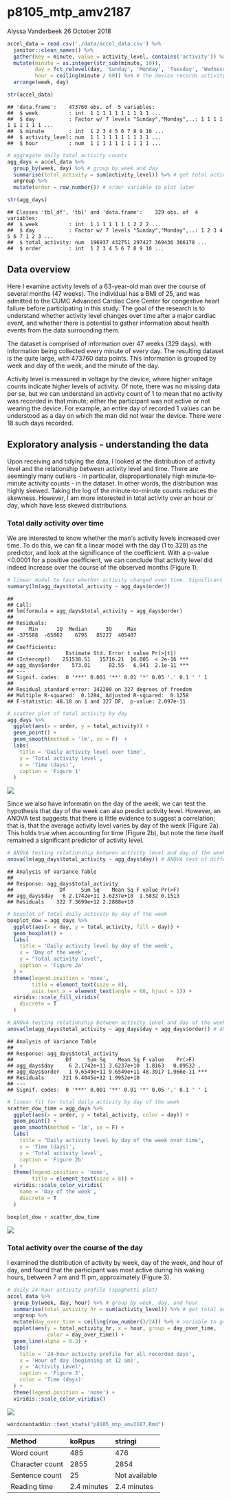 p8105\_mtp\_amv2187
================
Alyssa Vanderbeek
26 October 2018

``` r
accel_data = read.csv('./data/accel_data.csv') %>%
  janitor::clean_names() %>%
  gather(key = minute, value = activity_level, contains('activity')) %>%
  mutate(minute = as.integer(str_sub(minute, 10)),
         day = fct_relevel(day, 'Sunday', 'Monday', 'Tuesday', 'Wednesday', 'Thursday', 'Friday', 'Saturday'),
         hour = ceiling(minute / 60)) %>% # the device records activity units for every minute of the day, so we can break this up into hours of the day, starting at midnight
  arrange(week, day)

str(accel_data)
```

    ## 'data.frame':    473760 obs. of  5 variables:
    ##  $ week          : int  1 1 1 1 1 1 1 1 1 1 ...
    ##  $ day           : Factor w/ 7 levels "Sunday","Monday",..: 1 1 1 1 1 1 1 1 1 1 ...
    ##  $ minute        : int  1 2 3 4 5 6 7 8 9 10 ...
    ##  $ activity_level: num  1 1 1 1 1 1 1 1 1 1 ...
    ##  $ hour          : num  1 1 1 1 1 1 1 1 1 1 ...

``` r
# aggregate daily total activity counts
agg_days = accel_data %>%
  group_by(week, day) %>% # group by week and day
  summarise(total_activity = sum(activity_level)) %>% # get total activity for each day
  ungroup %>%
  mutate(order = row_number()) # order variable to plot later

str(agg_days)
```

    ## Classes 'tbl_df', 'tbl' and 'data.frame':    329 obs. of  4 variables:
    ##  $ week          : int  1 1 1 1 1 1 1 2 2 2 ...
    ##  $ day           : Factor w/ 7 levels "Sunday","Monday",..: 1 2 3 4 5 6 7 1 2 3 ...
    ##  $ total_activity: num  196937 432751 297427 369436 366178 ...
    ##  $ order         : int  1 2 3 4 5 6 7 8 9 10 ...

Data overview
-------------

Here I examine activity levels of a 63-year-old man over the course of several months (47 weeks). The individual has a BMI of 25, and was admitted to the CUMC Advanced Cardiac Care Center for congestive heart failure before participating in this study. The goal of the research is to understand whether activity level changes over time after a major cardiac event, and whether there is potential to gather information about health events from the data surrounding them.

The dataset is comprised of information over 47 weeks (329 days), with information being collected every minute of every day. The resulting dataset is the quite large, with 473760 data points. This information is grouped by week and day of the week, and the minute of the day.

Activity level is measured in voltage by the device, where higher voltage counts indicate higher levels of activity. Of note, there was no missing data per se, but we can understand an activity count of 1 to mean that no activity was recorded in that minute; either the participant was not active or not wearing the device. For example, an entire day of recorded 1 values can be understood as a day on which the man did not wear the device. There were 18 such days recorded.

Exploratory analysis - understanding the data
---------------------------------------------

Upon receiving and tidying the data, I looked at the distribution of activity level and the relationship between activity level and time. There are seemingly many outliers - in particular, disproportionately high minute-to-minute activity counts - in the dataset. In other words, the distribution was highly skewed. Taking the log of the minute-to-minute counts reduces the skewness. However, I am more interested in total activity over an hour or day, which have less skewed distributions.

### Total daily activity over time

We are interested to know whether the man's activity levels increased over time. To do this, we can fit a linear model with the day (1 to 329) as the predictor, and look at the significance of the coefficient. With a p-value &lt;0.0001 for a positive coefficient, we can conclude that activity level did indeed increase over the course of the observed months (Figure 1).

``` r
# linear model to test whether activity changed over time. Significant positive slope says activity increased; significant negative intercept says acitvity decreased. Lack of significance fails to reject the null hypothesis that day over the course of the months of wear does not predict activity level.
summary(lm(agg_days$total_activity ~ agg_days$order))
```

    ## 
    ## Call:
    ## lm(formula = agg_days$total_activity ~ agg_days$order)
    ## 
    ## Residuals:
    ##     Min      1Q  Median      3Q     Max 
    ## -375588  -65862    6795   85227  405407 
    ## 
    ## Coefficients:
    ##                 Estimate Std. Error t value Pr(>|t|)    
    ## (Intercept)    251538.51   15716.21  16.005  < 2e-16 ***
    ## agg_days$order    573.01      82.55   6.941  2.1e-11 ***
    ## ---
    ## Signif. codes:  0 '***' 0.001 '**' 0.01 '*' 0.05 '.' 0.1 ' ' 1
    ## 
    ## Residual standard error: 142200 on 327 degrees of freedom
    ## Multiple R-squared:  0.1284, Adjusted R-squared:  0.1258 
    ## F-statistic: 48.18 on 1 and 327 DF,  p-value: 2.097e-11

``` r
# scatter plot of total activity by day
agg_days %>%
  ggplot(aes(x = order, y = total_activity)) +
  geom_point() + 
  geom_smooth(method = 'lm', se = F)  +
  labs(
    title = 'Daily activity level over time',
    y = 'Total activity level',
    x = 'Time (days)',
    caption = 'Figure 1'
  )
```

![](p8105_mtp_amv2187_files/figure-markdown_github/unnamed-chunk-2-1.png)

Since we also have informatin on the day of the week, we can test the hypothesis that day of the week can also predict activity level. However, an ANOVA test suggests that there is little evidence to suggest a correlation; that is, that the average activity level varies by day of the week (Figure 2a). This holds true when accounting for time (Figure 2b), but note the time itself remained a significant predictor of activity level.

``` r
# ANOVA testing relationship between activity level and day of the week
anova(lm(agg_days$total_activity ~ agg_days$day)) # ANOVA test of difference between means
```

    ## Analysis of Variance Table
    ## 
    ## Response: agg_days$total_activity
    ##               Df     Sum Sq    Mean Sq F value Pr(>F)
    ## agg_days$day   6 2.1742e+11 3.6237e+10  1.5832 0.1513
    ## Residuals    322 7.3699e+12 2.2888e+10

``` r
# boxplot of total daily activity by day of the week
boxplot_dow = agg_days %>%
  ggplot(aes(x = day, y = total_activity, fill = day)) +
  geom_boxplot() +
  labs(
    title = 'Daily activity level by day of the week',
    x = 'Day of the week',
    y = "Total activity level",
    caption = 'Figure 2a'
  ) + 
  theme(legend.position = 'none',
        title = element_text(size = 8),
        axis.text.x = element_text(angle = 60, hjust = 1)) +
  viridis::scale_fill_viridis(
    discrete = T
  )

# ANOVA testing relationship between activity level and day of the week over time
anova(lm(agg_days$total_activity ~ agg_days$day + agg_days$order)) # ANOVA test of difference between means
```

    ## Analysis of Variance Table
    ## 
    ## Response: agg_days$total_activity
    ##                 Df     Sum Sq    Mean Sq F value    Pr(>F)    
    ## agg_days$day     6 2.1742e+11 3.6237e+10  1.8163   0.09532 .  
    ## agg_days$order   1 9.6549e+11 9.6549e+11 48.3917 1.966e-11 ***
    ## Residuals      321 6.4045e+12 1.9952e+10                      
    ## ---
    ## Signif. codes:  0 '***' 0.001 '**' 0.01 '*' 0.05 '.' 0.1 ' ' 1

``` r
# linear fit for total daily activity by day of the week
scatter_dow_time = agg_days %>%
  ggplot(aes(x = order, y = total_activity, color = day)) +
  geom_point() +
  geom_smooth(method = 'lm', se = F) +
  labs(
    title = "Daily activity level by day of the week over time",
    x = 'Time (days)',
    y = 'Total activity level',
    caption = 'Figure 2b'
  ) +
  theme(legend.position = 'none',
        title = element_text(size = 8)) + 
  viridis::scale_color_viridis(
    name = 'Day of the week',
    discrete = T
  )

boxplot_dow + scatter_dow_time
```

![](p8105_mtp_amv2187_files/figure-markdown_github/unnamed-chunk-3-1.png)

### Total activity over the course of the day

I examined the distribution of activity by week, day of the week, and hour of day, and found that the participant was most active during his waking hours, between 7 am and 11 pm, approximately (Figure 3).

``` r
# daily 24-hour activity profile (spaghetti plot)
accel_data %>%
  group_by(week, day, hour) %>% # group by week, day, and hour
  summarise(total_activity_hr = sum(activity_level)) %>% # get total activity for each hour of every day
  ungroup %>%
  mutate(day_over_time = ceiling(row_number()/24)) %>% # variable to group by day 1:329
  ggplot(aes(y = total_activity_hr, x = hour, group = day_over_time, 
             color = day_over_time)) +
  geom_line(alpha = 0.3) +
  labs(
    title = '24-hour activity profile for all recorded days',
    x = 'Hour of day (beginning at 12 am)',
    y = 'Activity Level',
    caption = 'Figure 3',
    color = 'Time (days)'
  ) + 
  theme(legend.position = 'none') +
  viridis::scale_color_viridis()
```

![](p8105_mtp_amv2187_files/figure-markdown_github/unnamed-chunk-4-1.png)

``` r
wordcountaddin::text_stats("p8105_mtp_amv2187.Rmd")
```

| Method          | koRpus      | stringi       |
|:----------------|:------------|:--------------|
| Word count      | 485         | 476           |
| Character count | 2855        | 2854          |
| Sentence count  | 25          | Not available |
| Reading time    | 2.4 minutes | 2.4 minutes   |
